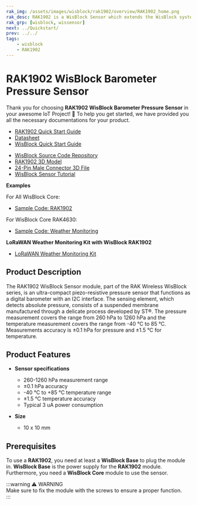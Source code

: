```yaml
---
rak_img: /assets/images/wisblock/rak1902/overview/RAK1902_home.png
rak_desc: RAK1902 is a WisBlock Sensor which extends the WisBlock system with a ST KPS22HB barometric pressure sensor. A ready to use SW library and tutorial makes it easy to build up a barometric air pressure data acquisition system.
rak_grp: [wisblock, wissensor]
next: ../Quickstart/
prev: ../../
tags:
    - wisblock
    - RAK1902
---
```



# RAK1902 WisBlock Barometer Pressure Sensor

Thank you for choosing **RAK1902 WisBlock Barometer Pressure Sensor** in your awesome IoT Project! 🎉 To help you get started, we have provided you all the necessary documentations for your product.

* [RAK1902 Quick Start Guide](../Quickstart/)
* [Datasheet](../Datasheet/)
* <a href="../../Quickstart/" target="_blank">WisBlock Quick Start Guide</a>
<!---* [WisBlock Quick Start Guide](../../Quickstart/)-->
* [WisBlock Source Code Repository](https://github.com/RAKWireless/WisBlock/)
* [RAK1902 3D Model](https://downloads.rakwireless.com/3D_File/WisBlock/3D_RAK1902.stp)
* [24-Pin Male Connector 3D File](https://downloads.rakwireless.com/3D_File/Accessory/WisConnector/M24S1003K6M.stp)
* [WisBlock Sensor Tutorial](/Knowledge-Hub/Learn/WisBlock-Sensor-Tutorial/)


**Examples**

For All WisBlock Core:
* [Sample Code: RAK1902](https://github.com/RAKWireless/WisBlock/tree/master/examples/common/sensors/RAK1902_Pressure_LPS22HB)

For WisBlock Core RAK4630:
* [Sample Code: Weather Monitoring](https://github.com/RAKWireless/WisBlock/tree/master/examples/RAK4630/solutions/Weather_Monitoring)

**LoRaWAN Weather Monitoring Kit with WisBlock RAK1902**
* [LoRaWAN Weather Monitoring Kit](https://store.rakwireless.com/products/wisblock-kit-1-weather-monitor)

## Product Description

The RAK1902 WisBlock Sensor module, part of the RAK Wireless WisBlock series, is an ultra-compact piezo-resistive pressure sensor that functions as a digital barometer with an I2C interface. The sensing element, which detects absolute pressure, consists of a suspended membrane manufactured through a delicate process developed by ST®. The pressure measurement covers the range from 260&nbsp;hPa to 1260&nbsp;hPa and the temperature measurement covers the range from -40&nbsp;°C to 85&nbsp;°C. Measurements accuracy is ±0.1&nbsp;hPa for pressure and ±1.5&nbsp;°C for temperature.

## Product Features

* **Sensor specifications**
    * 260-1260&nbsp;hPa measurement range     
    * ±0.1&nbsp;hPa accuracy     
    * -40&nbsp;°C to +85&nbsp;°C temperature range
    * ±1.5&nbsp;°C temperature accuracy 
    * Typical 3&nbsp;uA power consumption    

* **Size**
    * 10 x 10&nbsp;mm

## Prerequisites

To use a **RAK1902**, you need at least a **WisBlock Base** to plug the module in. **WisBlock Base** is the power supply for the **RAK1902** module. Furthermore, you need a **WisBlock Core** module to use the sensor.

:::warning ⚠️ WARNING    
Make sure to fix the module with the screws to ensure a proper function.    
:::